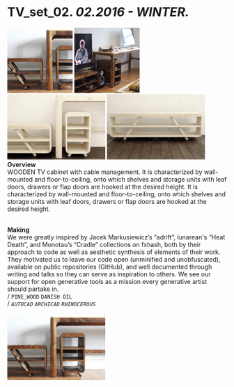 
# TV_set_02. _02.2016 - WINTER._  
<a href="https://ewwgene.github.io/projects/TV_set_02/000.jpg"><img src="/projects/TV_set_02/000.jpg" height="150"></a> <a href="https://ewwgene.github.io/projects/TV_set_02/001.jpg"><img src="/projects/TV_set_02/001.jpg" height="150"></a> <a href="https://ewwgene.github.io/projects/TV_set_02/003.jpg"><img src="/projects/TV_set_02/003.jpg" height="150"></a> <a href="https://ewwgene.github.io/projects/TV_set_02/004.jpg"><img src="/projects/TV_set_02/004.jpg" height="150"></a>   
**Overview**  
WOODEN TV cabinet with cable management. It is characterized by wall-mounted and floor-to-ceiling, onto which shelves and storage units with leaf doors, drawers or flap doors are hooked at the desired height. It is characterized by wall-mounted and floor-to-ceiling, onto which shelves and storage units with leaf doors, drawers or flap doors are hooked at the desired height.  
<br>
  
**Making**  
We were greatly inspired by Jacek Markusiewicz’s “adrift”, lunarean's “Heat Death”, and Monotau’s “Cradle” collections on fxhash, both by their approach to code as well as aesthetic synthesis of elements of their work. They motivated us to leave our code open (unminified and unobfuscated), available on public repositories (GitHub), and well documented through writing and talks so they can serve as inspiration to others. We see our support for open generative tools as a mission every generative artist should partake in.  
/
`PINE_WOOD` `DANISH OIL`   
/
_`AUTOCAD`_ _`ARCHICAD`_ _`RHINOCEROUS`_   
<br>
<a href="https://ewwgene.github.io/projects/TV_set_02/Overview/002.jpg"><img src="/projects/TV_set_02/Overview/002.jpg" height="150"></a> 
